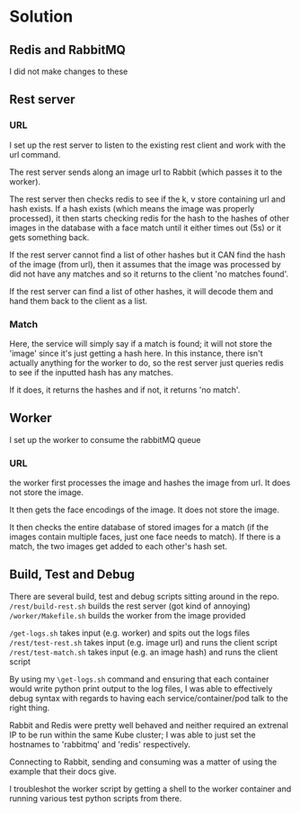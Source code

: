 # Solution

## Redis and RabbitMQ
I did not make changes to these

## Rest server

### URL
I set up the rest server to listen to the existing rest client and work with the url command.

The rest server sends along an image url to Rabbit (which passes it to the worker).

The rest server then checks redis to see if the k, v store containing url and hash exists. If a hash exists (which means the image was properly processed), it then starts checking redis for the hash to the hashes of other images in the database with a face match until it either times out (5s) or it gets something back.

If the rest server cannot find a list of other hashes but it CAN find the hash of the image (from url), then it assumes that the image was processed by did not have any matches and so it returns to the client 'no matches found'.

If the rest server can find a list of other hashes, it will decode them and hand them back to the client as a list.


### Match
Here, the service will simply say if a match is found; it will not store the 'image' since it's just getting a hash here. In this instance, there isn't actually anything for the worker to do, so the rest server just queries redis to see if the inputted hash has any matches.

If it does, it returns the hashes and if not, it returns 'no match'.


## Worker
I set up the worker to consume the rabbitMQ queue

### URL
the worker first processes the image and hashes the image from url. It does not store the image.

It then gets the face encodings of the image. It does not store the image.

It then checks the entire database of stored images for a match (if the images contain multiple faces, just one face needs to match). If there is a match, the two images get added to each other's hash set.


## Build, Test and Debug

There are several build, test and debug scripts sitting around in the repo.
`/rest/build-rest.sh` builds the rest server (got kind of annoying)
`/worker/Makefile.sh` builds the worker from the image provided

`/get-logs.sh` takes input (e.g. worker) and spits out the logs files
`/rest/test-rest.sh` takes input (e.g. image url) and runs the client script
`/rest/test-match.sh` takes input (e.g. an image hash) and runs the client script

By using my `\get-logs.sh` command and ensuring that each container would write python print output to the log files, I was able to effectively debug syntax with regards to having each service/container/pod talk to the right thing.

Rabbit and Redis were pretty well behaved and neither required an extrenal IP to be run within the same Kube cluster; I was able to just set the hostnames to 'rabbitmq' and 'redis' respectively.

Connecting to Rabbit, sending and consuming was a matter of using the example that their docs give.

I troubleshot the worker script by getting a shell to the worker container and running various test python scripts from there.
